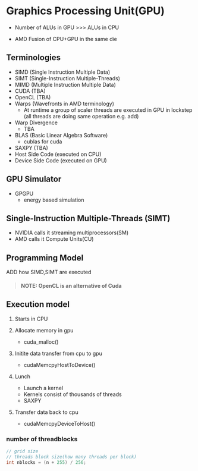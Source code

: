 # Graphics Processing Unit(GPU)

- Number of ALUs in GPU >>> ALUs in CPU

- AMD Fusion of CPU+GPU in the same die



## Terminologies

- SIMD (Single Instruction Multiple Data)
- SIMT (Single-Instruction Multiple-Threads)
- MIMD (Multiple Instruction Multiple Data)
- CUDA (TBA)
- OpenCL (TBA)
- Warps (Wavefronts in AMD terminology)
    - At runtime a group of scaler threads are executed in GPU in lockstep (all threads are doing same operation e.g. add)
- Warp Divergence
    - TBA
- BLAS (Basic Linear Algebra Software)
    - cublas for cuda
- SAXPY (TBA)
- Host Side Code (executed on CPU)
- Device Side Code (executed on GPU)

## GPU Simulator

- GPGPU 
    - energy based simulation

## Single-Instruction Multiple-Threads (SIMT)

- NVIDIA calls it streaming multiprocessors(SM)
- AMD calls it Compute Units(CU)



## Programming Model

ADD how SIMD,SIMT are executed

> #### NOTE: OpenCL is an alternative of Cuda

## Execution model

1. Starts in CPU
2. Allocate memory in gpu
    - cuda_malloc()
3. Initite data transfer from cpu to gpu
    - cudaMemcpyHostToDevice()
4. Lunch
    - Launch a kernel
    - Kernels consist of thousands of threads
    - SAXPY

5. Transfer data back to cpu
    - cudaMemcpyDeviceToHost()


### number of threadblocks

```cpp
// grid size 
// threads block size(how many threads per block)
int nblocks = (n + 255) / 256;
```